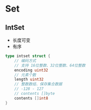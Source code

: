 # Set

## IntSet

+ 长度可变
+ 有序

```go
type intset struct {
    // 编码方式 
    // 支持 16位整数、32位整数、64位整数
    encoding uint32
    // 元素个数
    length uint32
    // 整数数组、保存集合数据
    // -128 - 127
    // contents []byte
    contents []int8
}
```

